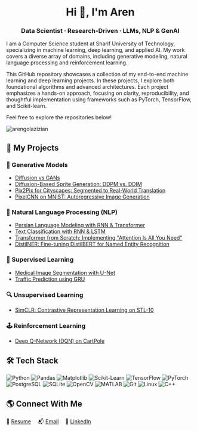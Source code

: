 <h1 align="center">Hi 👋, I'm Aren</h1>
<h3 align="center"><h3 align="center">Data Scientist · Research-Driven ·  LLMs, NLP & GenAI </h3>
</h3>

I am a Computer Science student at Sharif University of Technology, specializing in machine learning, deep learning, and applied AI. My work covers a diverse array of domains, including generative modeling, natural language processing and reinforcement learning.

This GitHub repository showcases a collection of my end-to-end machine learning and deep learning projects. In these projects, I explore both foundational algorithms and advanced architectures. Each project emphasizes a hands-on approach, focusing on clarity, reproducibility, and thoughtful implementation using frameworks such as PyTorch, TensorFlow, and Scikit-learn.

Feel free to explore the repositories below!

<p align="left"> <img src="https://komarev.com/ghpvc/?username=arengolazizian&label=Profile%20views&color=0e75b6&style=flat" alt="arengolazizian" /> </p>

 ## 📂 My Projects

### 🧠 Generative Models
- [Diffusion vs GANs](https://github.com/ArenGolazizian/Diffusion_vs_GANs)
- [Diffusion-Based Sprite Generation: DDPM vs. DDIM](https://github.com/ArenGolazizian/DDPM-vs-DDIM-Sprites)
- [Pix2Pix for Cityscapes: Segmented to Real-World Translation](https://github.com/ArenGolazizian/Pix2Pix-Cityscapes-Seg2Real)
- [PixelCNN on MNIST: Autoregressive Image Generation](https://github.com/ArenGolazizian/PixelCNN-MNIST)


### 📜 Natural Language Processing (NLP)
- [Persian Language Modeling with RNN & Transformer](https://github.com/ArenGolazizian/Persian-Language-Model)
- [Text Classification with RNN & LSTM](https://github.com/ArenGolazizian/text-classification-rnn-lstm)
- [Transformer from Scratch: Implementing "Attention Is All You Need"](https://github.com/ArenGolazizian/transformer-from-scratch)
- [DistilNER: Fine-tuning DistilBERT for Named Entity Recognition](https://github.com/ArenGolazizian/distilbert-ner-conll2003)

<!-- ### 📈 Time Series Forecasting -->
<!-- - [Informer for Time Series](https://github.com/ArenGolazizian/timeseries-Informer-Forecasting) -->
<!-- - [TSMixer Forecasting](https://github.com/ArenGolazizian/timeseries-TSMixer-Forecasting) -->

### 🎯 Supervised Learning
- [Medical Image Segmentation with U-Net](https://github.com/ArenGolazizian/image-segmentation-unet)
- [Traffic Prediction using GRU](https://github.com/ArenGolazizian/supervised-Traffic-GRU)

### 🔍 Unsupervised Learning
- [SimCLR: Contrastive Representation Learning on STL-10](https://github.com/ArenGolazizian/SimCLR-Contrastive-Learning/tree/main)

### 🕹️ Reinforcement Learning
- [Deep Q-Network (DQN) on CartPole](https://github.com/ArenGolazizian/DQN-CartPole)


## 🛠️ Tech Stack  

![Python](https://img.shields.io/badge/Python-3776AB?style=flat&logo=python&logoColor=white)
![Pandas](https://img.shields.io/badge/Pandas-150458?style=flat&logo=pandas&logoColor=white)
![Matplotlib](https://img.shields.io/badge/Matplotlib-008080?style=flat&logo=matplotlib&logoColor=white)
![Scikit-Learn](https://img.shields.io/badge/Scikit--Learn-F7931E?style=flat&logo=scikit-learn&logoColor=white)
![TensorFlow](https://img.shields.io/badge/TensorFlow-FF6F00?style=flat&logo=tensorflow&logoColor=white)
![PyTorch](https://img.shields.io/badge/PyTorch-EE4C2C?style=flat&logo=pytorch&logoColor=white)
![PostgreSQL](https://img.shields.io/badge/PostgreSQL-316192?style=flat&logo=postgresql&logoColor=white)
![SQLite](https://img.shields.io/badge/SQLite-003B57?style=flat&logo=sqlite&logoColor=white)
![OpenCV](https://img.shields.io/badge/OpenCV-5C3EE8?style=flat&logo=opencv&logoColor=white)
![MATLAB](https://img.shields.io/badge/MATLAB-0076A8?style=flat&logo=mathworks&logoColor=white)
![Git](https://img.shields.io/badge/Git-F05032?style=flat&logo=git&logoColor=white)
![Linux](https://img.shields.io/badge/Linux-FCC624?style=flat&logo=linux&logoColor=black)
![C++](https://img.shields.io/badge/C++-00599C?style=flat&logo=c%2B%2B&logoColor=white)

## 🌎 Connect With Me
📄 [Resume](https://flowcv.com/resume/0twau0kpwd) 
📬 [Email](mailto:arenfamilgolaziz@gmail.com) 
🔗 [LinkedIn](https://www.linkedin.com/in/aren-golazizian-33b3a0152)

